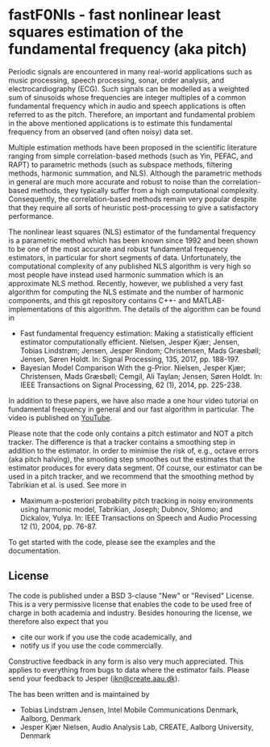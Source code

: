 # fastF0Nls - fast nonlinear least squares estimation of the fundamental frequency (aka pitch)

Periodic signals are encountered in many real-world applications such as music processing, speech processing, sonar, order analysis, and electrocardiography (ECG). Such signals can be modelled as a weighted sum of sinusoids whose frequencies are integer multiples of a common fundamental frequency which in audio and speech applications is often referred to as the pitch. Therefore, an important and fundamental problem in the above mentioned applications is to estimate this fundamental frequency from an observed (and often noisy) data set.

Multiple estimation methods have been proposed in the scientific literature ranging from simple correlation-based methods (such as Yin, PEFAC, and RAPT) to parametric methods (such as subspace methods, filtering methods, harmonic summation, and NLS). Although the parametric methods in general are much more accurate and robust to noise than the correlation-based methods, they typically suffer from a high computational complexity. Consequently, the correlation-based methods remain very popular despite that they require all sorts of heuristic post-processing to give a satisfactory performance.

The nonlinear least squares (NLS) estimator of the fundamental frequency is a parametric method which has been known since 1992 and been shown to be one of the most accurate and robust fundamental frequency estimators, in particular for short segments of data. Unfortunately, the computational complexity of any published NLS algorithm is very high so most people have instead used harmonic summation which is an approximate NLS method. Recently, however, we published a very fast algorithm for computing the NLS estimate and the number of harmonic components, and this git repository contains C++- and MATLAB-implementations of this algorithm. The details of the algorithm can be found in

- Fast fundamental frequency estimation: Making a statistically efficient estimator computationally efficient. Nielsen, Jesper Kjær; Jensen, Tobias Lindstrøm; Jensen, Jesper Rindom; Christensen, Mads Græsbøll; Jensen, Søren Holdt. In: Signal Processing, 135, 2017, pp. 188-197.
- Bayesian Model Comparison With the g-Prior. Nielsen, Jesper Kjær; Christensen, Mads Græsbøll; Cemgil, Ali Taylan; Jensen, Søren Holdt. In: IEEE Transactions on Signal Processing, 62 (1), 2014, pp. 225-238.

In addition to these papers, we have also made a one hour video tutorial on fundamental frequency in general and our fast algorithm in particular. The video is published on [YouTube](https://www.youtube.com/watch?v=F0XgU-9ERp4).

Please note that the code only contains a pitch estimator and NOT a pitch tracker. The difference is that a tracker contains a smoothing step in addition to the estimator. In order to minimise the risk of, e.g., octave errors (aka pitch halving), the smooting step smoothes out the estimates that the estimator produces for every data segment. Of course, our estimator can be used in a pitch tracker, and we recommend that the smoothing method by Tabrikian et al. is used. See more in

- Maximum a-posteriori probability pitch tracking in noisy environments using harmonic model, Tabrikian, Joseph; Dubnov, Shlomo; and Dickalov, Yulya. In: IEEE Transactions on Speech and Audio Processing 12 (1), 2004, pp. 76-87.

To get started with the code, please see the examples and the documentation.

## License

The code is published under a BSD 3-clause "New" or "Revised" License. This is a very permissive license that enables the code to be used free of charge in both academia and industry. Besides honouring the license, we therefore also expect that you 

- cite our work if you use the code academically, and
- notify us if you use the code commercially.

Constructive feedback in any form is also very much appreciated. This applies to everything from bugs to data where the estimator fails. Please send your feedback to Jesper (jkn@create.aau.dk).

The has been written and is maintained by

- Tobias Lindstrøm Jensen, Intel Mobile Communications Denmark, Aalborg, Denmark
- Jesper Kjær Nielsen, Audio Analysis Lab, CREATE, Aalborg University, Denmark
